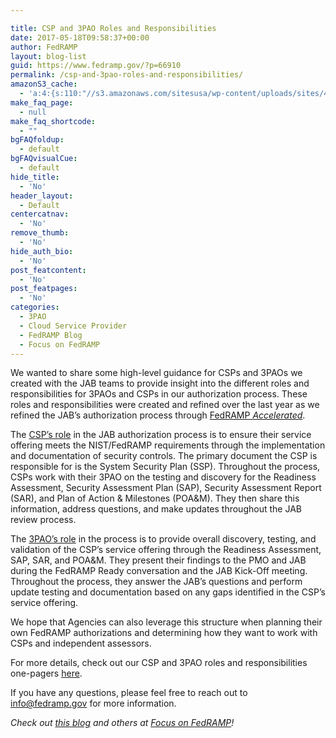 ```yaml
---

title: CSP and 3PAO Roles and Responsibilities
date: 2017-05-18T09:58:37+00:00
author: FedRAMP
layout: blog-list
guid: https://www.fedramp.gov/?p=66910
permalink: /csp-and-3pao-roles-and-responsibilities/
amazonS3_cache:
  - 'a:4:{s:110:"//s3.amazonaws.com/sitesusa/wp-content/uploads/sites/482/2016/06/CSP-JAB-P-ATO-Roles-and-Responsibilites-1.pdf";i:66905;s:77:"//www.fedramp.gov/files/2016/06/CSP-JAB-P-ATO-Roles-and-Responsibilites-1.pdf";i:66905;s:112:"//s3.amazonaws.com/sitesusa/wp-content/uploads/sites/482/2016/06/3PAO-JAB-P-ATO-Roles-and-Responsibilities-1.pdf";i:66906;s:79:"//www.fedramp.gov/files/2016/06/3PAO-JAB-P-ATO-Roles-and-Responsibilities-1.pdf";i:66906;}'
make_faq_page:
  - null
make_faq_shortcode:
  - ""
bgFAQfoldup:
  - default
bgFAQvisualCue:
  - default
hide_title:
  - 'No'
header_layout:
  - Default
centercatnav:
  - 'No'
remove_thumb:
  - 'No'
hide_auth_bio:
  - 'No'
post_featcontent:
  - 'No'
post_featpages:
  - 'No'
categories:
  - 3PAO
  - Cloud Service Provider
  - FedRAMP Blog
  - Focus on FedRAMP
---
```

We wanted to share some high-level guidance for CSPs and 3PAOs we created with the JAB teams to provide insight into the different roles and responsibilities for 3PAOs and CSPs in our authorization process. These roles and responsibilities were created and refined over the last year as we refined the JAB’s authorization process through [FedRAMP _Accelerated_](https://www.fedramp.gov/participate/fedramp-accelerated-process/).  

The [CSP’s role](https://s3.amazonaws.com/sitesusa/wp-content/uploads/sites/482/2016/06/CSP-JAB-P-ATO-Roles-and-Responsibilites-1.pdf) in the JAB authorization process is to ensure their service offering meets the NIST/FedRAMP requirements through the implementation and documentation of security controls. The primary document the CSP is responsible for is the System Security Plan (SSP). Throughout the process, CSPs work with their 3PAO on the testing and discovery for the Readiness Assessment, Security Assessment Plan (SAP), Security Assessment Report (SAR), and Plan of Action & Milestones (POA&M). They then share this information, address questions, and make updates throughout the JAB review process. 

The [3PAO’s role](https://s3.amazonaws.com/sitesusa/wp-content/uploads/sites/482/2016/06/3PAO-JAB-P-ATO-Roles-and-Responsibilities-1.pdf) in the process is to provide overall discovery, testing, and validation of the CSP’s service offering through the Readiness Assessment, SAP, SAR, and POA&M. They present their findings to the PMO and JAB during the FedRAMP Ready conversation and the JAB Kick-Off meeting. Throughout the process, they answer the JAB’s questions and perform update testing and documentation based on any gaps identified in the CSP’s service offering.

We hope that Agencies can also leverage this structure when planning their own FedRAMP authorizations and determining how they want to work with CSPs and independent assessors. 

For more details, check out our CSP and 3PAO roles and responsibilities one-pagers [here](https://www.fedramp.gov/resources/documents-2016/). 

If you have any questions, please feel free to reach out to [info@fedramp.gov](mailto:info@fedramp.gov) for more information. 

_Check out [this blog](https://www.fedramp.gov/66910-2/) and others at [Focus on FedRAMP](https://www.fedramp.gov/focus-on-fedramp/)!_